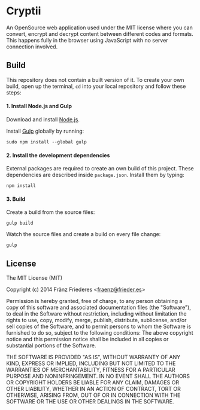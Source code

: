 # Cryptii

An OpenSource web application used under the MIT license where you can convert, encrypt and decrypt content between different codes and formats. This happens fully in the browser using JavaScript with no server connection involved.

## Build
This repository does not contain a built version of it. To create your own build, open up the terminal, `cd` into your local repository and follow these steps:

#### 1. Install Node.js and Gulp
Download and install [Node.js](http://nodejs.org/download/).

Install [Gulp](http://gulpjs.com/) globally by running:

    sudo npm install --global gulp

#### 2. Install the development dependencies
External packages are required to create an own build of this project. These dependencies are described inside `package.json`. Install them by typing:

    npm install

#### 3. Build
Create a build from the source files:

    gulp build

Watch the source files and create a build on every file change:

    gulp

## License
The MIT License (MIT)

Copyright (c) 2014 Fränz Friederes <[fraenz@frieder.es](mailto:fraenz@frieder.es)>

Permission is hereby granted, free of charge, to any person obtaining a copy of this software and associated documentation files (the "Software"), to deal in the Software without restriction, including without limitation the rights to use, copy, modify, merge, publish, distribute, sublicense, and/or sell copies of the Software, and to permit persons to whom the Software is furnished to do so, subject to the following conditions:
The above copyright notice and this permission notice shall be included in all copies or substantial portions of the Software.

THE SOFTWARE IS PROVIDED "AS IS", WITHOUT WARRANTY OF ANY KIND, EXPRESS OR IMPLIED, INCLUDING BUT NOT LIMITED TO THE WARRANTIES OF MERCHANTABILITY, FITNESS FOR A PARTICULAR PURPOSE AND NONINFRINGEMENT. IN NO EVENT SHALL THE AUTHORS OR COPYRIGHT HOLDERS BE LIABLE FOR ANY CLAIM, DAMAGES OR OTHER LIABILITY, WHETHER IN AN ACTION OF CONTRACT, TORT OR OTHERWISE, ARISING FROM, OUT OF OR IN CONNECTION WITH THE SOFTWARE OR THE USE OR OTHER DEALINGS IN THE SOFTWARE.